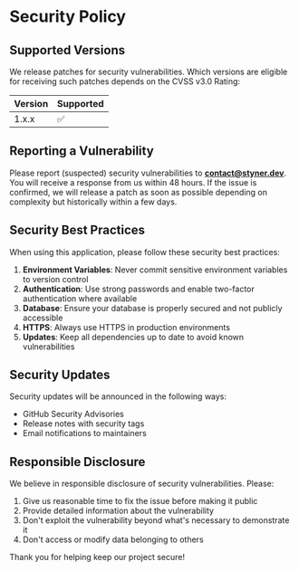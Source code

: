 # Security Policy

## Supported Versions

We release patches for security vulnerabilities. Which versions are eligible
for receiving such patches depends on the CVSS v3.0 Rating:

| Version | Supported          |
| ------- | ------------------ |
| 1.x.x   | :white_check_mark: |

## Reporting a Vulnerability

Please report (suspected) security vulnerabilities to **<contact@styner.dev>**.
You will receive a response from us within 48 hours. If the issue is confirmed,
we will release a patch as soon as possible depending on complexity but
historically within a few days.

## Security Best Practices

When using this application, please follow these security best practices:

1. **Environment Variables**: Never commit sensitive environment variables to version control
2. **Authentication**: Use strong passwords and enable two-factor authentication where available
3. **Database**: Ensure your database is properly secured and not publicly accessible
4. **HTTPS**: Always use HTTPS in production environments
5. **Updates**: Keep all dependencies up to date to avoid known vulnerabilities

## Security Updates

Security updates will be announced in the following ways:

- GitHub Security Advisories
- Release notes with security tags
- Email notifications to maintainers

## Responsible Disclosure

We believe in responsible disclosure of security vulnerabilities. Please:

1. Give us reasonable time to fix the issue before making it public
2. Provide detailed information about the vulnerability
3. Don't exploit the vulnerability beyond what's necessary to demonstrate it
4. Don't access or modify data belonging to others

Thank you for helping keep our project secure!

